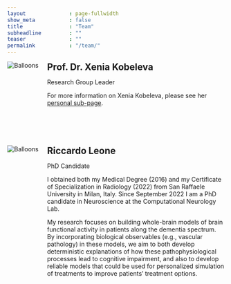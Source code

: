 ```yaml
---
layout              : page-fullwidth
show_meta           : false
title               : "Team"
subheadline         : ""
teaser              : ""
permalink           : "/team/"
---
```


<style>
@media (min-width: 500px) {
    .media {
        display: grid;
        grid-template-columns: fit-content(200px) 1fr;
        grid-template-rows:1fr auto;
        grid-template-areas:
            "image content"
            "image footer";
        grid-gap: 20px;
        margin-bottom: 4em;
    }
	
    .img {
        grid-area: image;
    }

    .content {
        grid-area: content;
    }

    .footer {
        grid-area: footer;
    }
}
</style>


<div class="media">
	<div class="img">
		<img src="https://wiki.selfhtml.org/images/f/f1/Fr%C3%BChling.png" alt="Balloons">
	</div>
	<div class="content">
		<h2 style="margin:0px;">Prof. Dr. Xenia Kobeleva</h2>
		<p>Research Group Leader</p>
		<p>For more information on Xenia Kobeleva, please see her <a href="https://computationalneurology.com/xenia-kobeleva">personal sub-page</a>.</p>
	</div>
</div>

<div class="media">
	<div class="img">
		<img src="https://wiki.selfhtml.org/images/f/f1/Fr%C3%BChling.png" alt="Balloons">
	</div>
	<div class="content">
		<h2 style="margin:0px;">Riccardo Leone</h2>
		<p>PhD Candidate</p>
		<p>I obtained both my Medical Degree (2016) and my Certificate of Specialization in Radiology (2022) from San Raffaele University in Milan, Italy. Since September 2022 I am a PhD candidate in Neuroscience at the Computational Neurology Lab.</p>
		<p>My research focuses on building whole-brain models of brain functional activity in patients along the dementia spectrum. By incorporating biological observables (e.g., vascular pathology) in these models, we aim to both develop deterministic explanations of how these pathophysiological processes lead to cognitive impairment, and also to develop reliable models that could be used for personalized simulation of treatments to improve patients’ treatment options.</p>
	</div>
</div>

